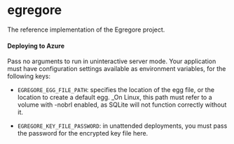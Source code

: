 # egregore

The reference implementation of the Egregore project.

#### Deploying to Azure

Pass no arguments to run in uninteractive server mode. Your application must have configuration settings available as environment variables, for the
following keys:

- `EGREGORE_EGG_FILE_PATH`: specifies the location of the egg file, or the location to create a default egg.
   _On Linux, this path must refer to a volume with -nobrl enabled, as SQLite will not function correctly without it.

- `EGREGORE_KEY_FILE_PASSWORD`: in unattended deployments, you must pass the password for the encrypted key file here.